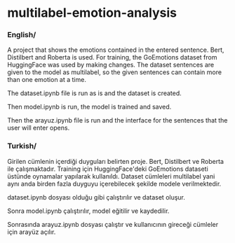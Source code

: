 # multilabel-emotion-analysis
### English/

A project that shows the emotions contained in the entered sentence. Bert, Distilbert and Roberta is used. For training, the GoEmotions dataset from HuggingFace was used by making changes. The dataset sentences are given to the model as multilabel, so the given sentences can contain more than one emotion at a time.

The dataset.ipynb file is run as is and the dataset is created.

Then model.ipynb is run, the model is trained and saved.

Then the arayuz.ipynb file is run and the interface for the sentences that the user will enter opens.




### Turkish/

Girilen cümlenin içerdiği duyguları belirten proje. Bert, Distilbert ve Roberta ile çalışmaktadır. Training için HuggingFace'deki GoEmotions dataseti üstünde oynamalar yapılarak kullanıldı. Dataset cümleleri multilabel yani aynı anda birden fazla duyguyu içerebilecek şekilde modele verilmektedir.

dataset.ipynb dosyası olduğu gibi çalıştırılır ve dataset oluşur.

Sonra model.ipynb çalıştırılır, model eğitilir ve kaydedilir.

Sonrasında arayuz.ipynb dosyası çalıştır ve kullanıcının gireceği cümleler için arayüz açılır.
